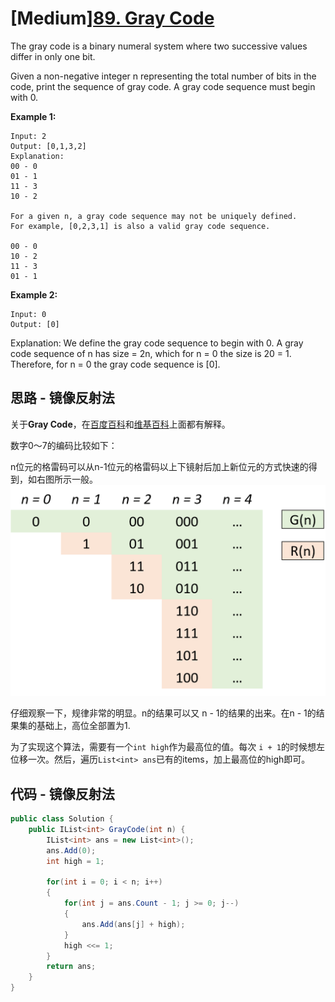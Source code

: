 # [Medium][89. Gray Code](https://leetcode.com/problems/gray-code/)

The gray code is a binary numeral system where two successive values differ in only one bit.

Given a non-negative integer n representing the total number of bits in the code, print the sequence of gray code. A gray code sequence must begin with 0.

**Example 1:**

```text
Input: 2
Output: [0,1,3,2]
Explanation:
00 - 0
01 - 1
11 - 3
10 - 2

For a given n, a gray code sequence may not be uniquely defined.
For example, [0,2,3,1] is also a valid gray code sequence.

00 - 0
10 - 2
11 - 3
01 - 1
```

**Example 2:**

```text
Input: 0
Output: [0]
```

Explanation: We define the gray code sequence to begin with 0.
             A gray code sequence of n has size = 2n, which for n = 0 the size is 20 = 1.
             Therefore, for n = 0 the gray code sequence is [0].

## 思路 - 镜像反射法

关于**Gray Code**，在[百度百科](https://baike.baidu.com/item/%E6%A0%BC%E9%9B%B7%E7%A0%81)和[维基百科](https://zh.wikipedia.org/wiki/%E6%A0%BC%E9%9B%B7%E7%A0%81)上面都有解释。

数字0～7的编码比较如下：

n位元的格雷码可以从n-1位元的格雷码以上下镜射后加上新位元的方式快速的得到，如右图所示一般。
![img](image/image1.png)

仔细观察一下，规律非常的明显。n的结果可以又 n - 1的结果的出来。在n - 1的结果集的基础上，高位全部置为1.

为了实现这个算法，需要有一个`int high`作为最高位的值。每次 `i + 1`的时候想左位移一次。然后，遍历`List<int> ans`已有的items，加上最高位的high即可。

## 代码 - 镜像反射法

```csharp
public class Solution {
    public IList<int> GrayCode(int n) {
        IList<int> ans = new List<int>();
        ans.Add(0);
        int high = 1;

        for(int i = 0; i < n; i++)
        {
            for(int j = ans.Count - 1; j >= 0; j--)
            {
                ans.Add(ans[j] + high);
            }
            high <<= 1;
        }
        return ans;
    }
}
```
